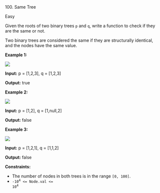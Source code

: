 100\. Same Tree

Easy

Given the roots of two binary trees `p` and `q`, write a function to check if they are the same or not.

Two binary trees are considered the same if they are structurally identical, and the nodes have the same value.

**Example 1:**

![](https://leetcode-in-java.github.io/src/main/java/g0001_0100/s0100_same_tree/ex1.jpg)

**Input:** p = [1,2,3], q = [1,2,3]

**Output:** true 

**Example 2:**

![](https://leetcode-in-java.github.io/src/main/java/g0001_0100/s0100_same_tree/ex2.jpg)

**Input:** p = [1,2], q = [1,null,2]

**Output:** false 

**Example 3:**

![](https://leetcode-in-java.github.io/src/main/java/g0001_0100/s0100_same_tree/ex3.jpg)

**Input:** p = [1,2,1], q = [1,1,2]

**Output:** false 

**Constraints:**

*   The number of nodes in both trees is in the range `[0, 100]`.
*   <code>-10<sup>4</sup> <= Node.val <= 10<sup>4</sup></code>